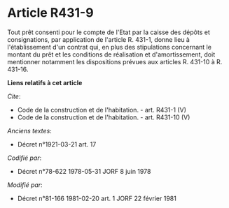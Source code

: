 # Article R431-9

Tout prêt consenti pour le compte de l'Etat par la caisse des dépôts et consignations, par application de l'article R. 431-1,
donne lieu à l'établissement d'un contrat qui, en plus des stipulations concernant le montant du prêt et les conditions de
réalisation et d'amortissement, doit mentionner notamment les dispositions prévues aux articles R. 431-10 à R. 431-16.

**Liens relatifs à cet article**

_Cite_:

  - Code de la construction et de l'habitation. - art. R431-1 (V)
  - Code de la construction et de l'habitation. - art. R431-10 (V)

_Anciens textes_:

  - Décret n°1921-03-21 art. 17

_Codifié par_:

  - Décret n°78-622 1978-05-31 JORF 8 juin 1978

_Modifié par_:

  - Décret n°81-166 1981-02-20 art. 1 JORF 22 février 1981
